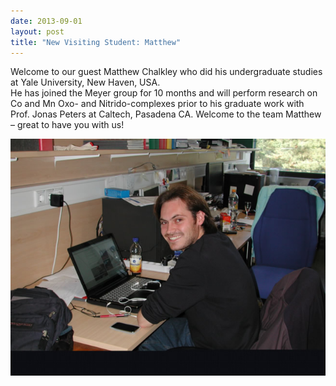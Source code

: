 ```yaml
---
date: 2013-09-01
layout: post
title: "New Visiting Student: Matthew"
---
```


Welcome to our guest Matthew Chalkley who did his undergraduate studies at Yale University, New Haven, USA.  
He has joined the Meyer group for 10 months and will perform research on Co and Mn Oxo- and Nitrido-complexes prior to his graduate work with Prof. 
Jonas Peters at Caltech, Pasadena CA. 
Welcome to the team Matthew – great to have you with us!

![Matthew](/assets/img/Matthew_news.jpg) 